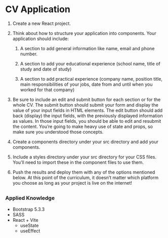 
# CV Application


1. Create a new React project.

2. Think about how to structure your application into components. Your application should include:

	1. A section to add general information like name, email and phone number.

	2. A section to add your educational experience (school name, title of study and date of study)

	3. A section to add practical experience (company name, position title, main responsibilities of your jobs, date from and until when you worked for that company)

3. Be sure to include an edit and submit button for each section or for the whole CV. The submit button should submit your form and display the value of your input fields in HTML elements. The edit button should add back (display) the input fields, with the previously displayed information as values. In those input fields, you should be able to edit and resubmit the content. You’re going to make heavy use of state and props, so make sure you understood those concepts.

4. Create a components directory under your src directory and add your components.

5. Include a styles directory under your src directory for your CSS files. You’ll need to import these in the component files to use them.

6. Push the results and deploy them with any of the options mentioned below. At this point of the curriculum, it doesn’t matter which platform you choose as long as your project is live on the internet!

##
### Applied Knowledge

 - Bootstrap 5.3.3
 - SASS
 - React + Vite
   - useState
   - useEffect
